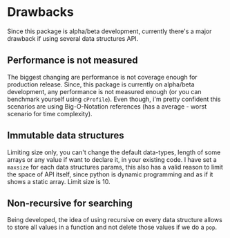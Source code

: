 # Drawbacks

Since this package is alpha/beta development, currently there's a major drawback if using several data structures API.

## Performance is not measured

The biggest changing are performance is not coverage enough for production release. Since, this package is currently on alpha/beta development, any performance is not measured enough (or you can benchmark yourself using `cProfile`). Even though, i'm pretty confident this scenarios are using Big-O-Notation references (has a average - worst scenario for time complexity).

## Immutable data structures

Limiting size only, you can't change the default data-types, length of some arrays or any value if want to declare it, in your existing code. I have set a `maxsize` for each data structures params, this also has a valid reason to limit the space of API itself, since python is dynamic programming and as if it shows a static array. Limit size is 10.

## Non-recursive for searching

Being developed, the idea of ​​using recursive on every data structure allows to store all values ​​in a function and not delete those values ​​if we do a `pop`.